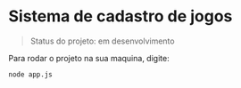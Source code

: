 # Sistema de cadastro de jogos

> Status do projeto: em desenvolvimento

Para rodar o projeto na sua maquina, digite:

``` 
node app.js 
```
